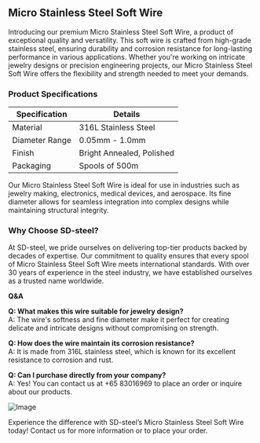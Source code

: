 ## Micro Stainless Steel Soft Wire

Introducing our premium Micro Stainless Steel Soft Wire, a product of exceptional quality and versatility. This soft wire is crafted from high-grade stainless steel, ensuring durability and corrosion resistance for long-lasting performance in various applications. Whether you're working on intricate jewelry designs or precision engineering projects, our Micro Stainless Steel Soft Wire offers the flexibility and strength needed to meet your demands.

### Product Specifications

| Specification         | Details                     |
|-----------------------|-----------------------------|
| Material              | 316L Stainless Steel        |
| Diameter Range        | 0.05mm - 1.0mm             |
| Finish                | Bright Annealed, Polished   |
| Packaging             | Spools of 500m             |

Our Micro Stainless Steel Soft Wire is ideal for use in industries such as jewelry making, electronics, medical devices, and aerospace. Its fine diameter allows for seamless integration into complex designs while maintaining structural integrity.

### Why Choose SD-steel?

At SD-steel, we pride ourselves on delivering top-tier products backed by decades of expertise. Our commitment to quality ensures that every spool of Micro Stainless Steel Soft Wire meets international standards. With over 30 years of experience in the steel industry, we have established ourselves as a trusted name worldwide.

**Q&A**

**Q: What makes this wire suitable for jewelry design?**  
A: The wire's softness and fine diameter make it perfect for creating delicate and intricate designs without compromising on strength.

**Q: How does the wire maintain its corrosion resistance?**  
A: It is made from 316L stainless steel, which is known for its excellent resistance to corrosion and rust.

**Q: Can I purchase directly from your company?**  
A: Yes! You can contact us at +65 83016969 to place an order or inquire about our products.

![Image](https://github.com/user-attachments/assets/2567258e-e124-4816-932d-1809bd27ef0b)

Experience the difference with SD-steel’s Micro Stainless Steel Soft Wire today! Contact us for more information or to place your order.